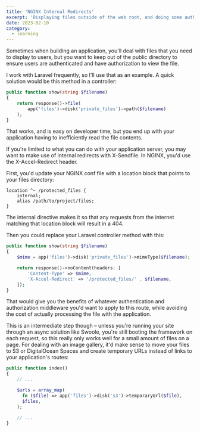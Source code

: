 ```yaml
---
title: 'NGINX Internal Redirects'
excerpt: 'Displaying files outside of the web root, and doing some authentication along the way.'
date: 2023-02-10
category: 
  - learning
---
```


Sometimes when building an application, you'll deal with files that you need to display to users, but you want to keep out of the public directory to ensure users are authenticated and have authorization to view the file.

I work with Laravel frequently, so I'll use that as an example. A quick solution would be this method in a controller:

```php
public function show(string $filename)
{
    return response()->file(
        app('files')->disk('private_files')->path($filename)
    );
}
```

That works, and is easy on developer time, but you end up with your application having to inefficiently read the file contents.

If you're limited to what you can do with your application server, you may want to make use of internal redirects with X-Sendfile. In NGINX, you'd use the X-Accel-Redirect header.

First, you'd update your NGINX conf file with a location block that points to your files directory:

```nginx
location ^~ /protected_files {
    internal;
    alias /path/to/project/files;
}
```

The internal directive makes it so that any requests from the internet matching that location block will result in a 404.

Then you could replace your Laravel controller method with this:

```php
public function show(string $filename)
{
    $mime = app('files')->disk('private_files')->mimeType($filename);

    return response()->noContent(headers: [
        'Content-Type' => $mime,
        'X-Accel-Redirect' => '/protected_files/' . $filename,
    ]);
}
```

That would give you the benefits of whatever authentication and authorization middleware you'd want to apply to this route, while avoiding the cost of actually processing the file with the application.

This is an intermediate step though – unless you're running your site through an async solution like Swoole, you're still booting the framework on each request, so this really only works well for a small amount of files on a page. For dealing with an image gallery, it'd make sense to move your files to S3 or DigitalOcean Spaces and create temporary URLs instead of links to your application's routes:


```php
public function index()
{
    // ...

    $urls = array_map(
      fn ($file) => app('files')->disk('s3')->temporaryUrl($file),
      $files,
    );
   
    // ...
}
```